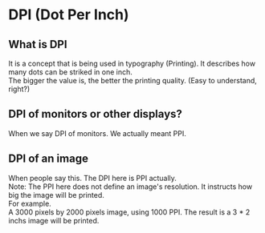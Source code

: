 # DPI (Dot Per Inch)
## What is DPI
It is a concept that is being used in typography (Printing). It describes how many dots can be striked in one inch.  
The bigger the value is, the better the printing quality. (Easy to understand, right?)
## DPI of monitors or other displays?
When we say DPI of monitors. We actually meant PPI.
## DPI of an image
When people say this. The DPI here is PPI actually.  
Note: The PPI here does not define an image's resolution. It instructs how big the image will be printed.  
For example.  
A 3000 pixels by 2000 pixels image, using 1000 PPI. The result is a 3 * 2 inchs image will be printed. 